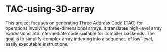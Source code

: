 # TAC-using-3D-array
This project focuses on generating Three Address Code (TAC) for operations involving three-dimensional arrays. It translates high-level array expressions into intermediate code suitable for compiler backends. The goal is to simplify complex array indexing into a sequence of low-level, easily executable instructions.
